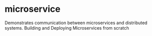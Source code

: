 # microservice
Demonstrates communication between microservices and distributed systems. Building and Deploying Microservices from scratch
